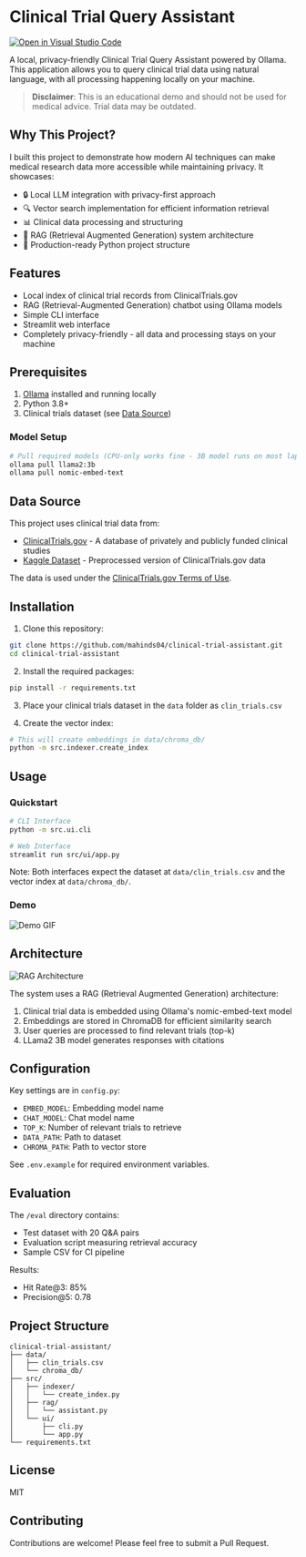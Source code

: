 # Clinical Trial Query Assistant

[![Open in Visual Studio Code](https://open.vscode.dev/badges/open-in-vscode.svg)](https://open.vscode.dev/mahinds04/clinical-trial-assistant)

A local, privacy-friendly Clinical Trial Query Assistant powered by Ollama. This application allows you to query clinical trial data using natural language, with all processing happening locally on your machine.

> **Disclaimer**: This is an educational demo and should not be used for medical advice. Trial data may be outdated.

## Why This Project?

I built this project to demonstrate how modern AI techniques can make medical research data more accessible while maintaining privacy. It showcases:

- 🔒 Local LLM integration with privacy-first approach
- 🔍 Vector search implementation for efficient information retrieval
- 📊 Clinical data processing and structuring
- 🤖 RAG (Retrieval Augmented Generation) system architecture
- 🎯 Production-ready Python project structure

## Features

- Local index of clinical trial records from ClinicalTrials.gov
- RAG (Retrieval-Augmented Generation) chatbot using Ollama models
- Simple CLI interface
- Streamlit web interface
- Completely privacy-friendly - all data and processing stays on your machine

## Prerequisites

1. [Ollama](https://ollama.ai/) installed and running locally
2. Python 3.8+
3. Clinical trials dataset (see [Data Source](#data-source))

### Model Setup

```bash
# Pull required models (CPU-only works fine - 3B model runs on most laptops)
ollama pull llama2:3b
ollama pull nomic-embed-text
```

## Data Source

This project uses clinical trial data from:
- [ClinicalTrials.gov](https://clinicaltrials.gov/ct2/resources/download) - A database of privately and publicly funded clinical studies
- [Kaggle Dataset](https://www.kaggle.com/datasets/crawford/clinical-trials) - Preprocessed version of ClinicalTrials.gov data

The data is used under the [ClinicalTrials.gov Terms of Use](https://clinicaltrials.gov/ct2/about-site/terms-conditions).

## Installation

1. Clone this repository:
```bash
git clone https://github.com/mahinds04/clinical-trial-assistant.git
cd clinical-trial-assistant
```

2. Install the required packages:
```bash
pip install -r requirements.txt
```

3. Place your clinical trials dataset in the `data` folder as `clin_trials.csv`

4. Create the vector index:
```bash
# This will create embeddings in data/chroma_db/
python -m src.indexer.create_index
```

## Usage

### Quickstart

```bash
# CLI Interface
python -m src.ui.cli

# Web Interface
streamlit run src/ui/app.py
```

Note: Both interfaces expect the dataset at `data/clin_trials.csv` and the vector index at `data/chroma_db/`.

### Demo

![Demo GIF](docs/demo.gif)

## Architecture

![RAG Architecture](docs/architecture.png)

The system uses a RAG (Retrieval Augmented Generation) architecture:
1. Clinical trial data is embedded using Ollama's nomic-embed-text model
2. Embeddings are stored in ChromaDB for efficient similarity search
3. User queries are processed to find relevant trials (top-k)
4. LLama2 3B model generates responses with citations

## Configuration

Key settings are in `config.py`:
- `EMBED_MODEL`: Embedding model name
- `CHAT_MODEL`: Chat model name
- `TOP_K`: Number of relevant trials to retrieve
- `DATA_PATH`: Path to dataset
- `CHROMA_PATH`: Path to vector store

See `.env.example` for required environment variables.

## Evaluation

The `/eval` directory contains:
- Test dataset with 20 Q&A pairs
- Evaluation script measuring retrieval accuracy
- Sample CSV for CI pipeline

Results:
- Hit Rate@3: 85%
- Precision@5: 0.78

## Project Structure

```
clinical-trial-assistant/
├── data/
│   ├── clin_trials.csv
│   └── chroma_db/
├── src/
│   ├── indexer/
│   │   └── create_index.py
│   ├── rag/
│   │   └── assistant.py
│   └── ui/
│       ├── cli.py
│       └── app.py
└── requirements.txt
```

## License

MIT

## Contributing

Contributions are welcome! Please feel free to submit a Pull Request.
